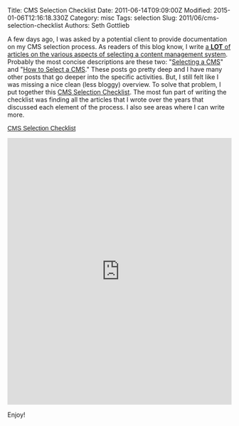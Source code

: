Title: CMS Selection Checklist
Date: 2011-06-14T09:09:00Z
Modified: 2015-01-06T12:16:18.330Z
Category: misc
Tags: selection
Slug: 2011/06/cms-selection-checklist
Authors: Seth Gottlieb

A few days ago, I was asked by a potential client to provide documentation on my CMS selection process. As readers of this blog know, I write [a __LOT__ of articles on the various aspects of selecting a content management system](http://www.contenthere.net/2006/10/selecting-a-cms.html). Probably the most concise descriptions are these two: "[Selecting a CMS](http://www.contenthere.net/2006/10/selecting-a-cms.html)" and "[How to Select a CMS](http://www.contenthere.net/2007/05/how-to-select-a-cms.html)." These posts go pretty deep and I have many other posts that go deeper into the specific activities. But, I still felt like I was missing a nice clean (less bloggy) overview. To solve that problem, I put together this [CMS Selection Checklist](http://www.scribd.com/doc/57210974/CMS-Selection-Checklist). The most fun part of writing the checklist was finding all the articles that I wrote over the years that discussed each element of the process. I also see areas where I can write more.

  
  
<a href="http://www.scribd.com/doc/57210974/CMS-Selection-Checklist" style="margin: 12px auto 6px auto; font-family: Helvetica,Arial,Sans-serif; font-style: normal; font-variant: normal; font-weight: normal; font-size: 14px; line-height: normal; font-size-adjust: none; font-stretch: normal; -x-system-font: none; display: block; text-decoration: underline;" title="View CMS Selection Checklist on Scribd">CMS Selection Checklist</a>

<iframe class="scribd_iframe_embed" data-aspect-ratio="1.2938689217759" data-auto-height="true" frameborder="0" height="600" id="doc_74307" scrolling="no" src="http://www.scribd.com/embeds/57210974/content?start_page=1&amp;view_mode=list&amp;access_key=key-48pic48jrt7q2nrp5od" width="100%"></iframe>

<script type="text/javascript">(function() { var scribd = document.createElement("script"); scribd.type = "text/javascript"; scribd.async = true; scribd.src = "http://www.scribd.com/javascripts/embed_code/inject.js"; var s = document.getElementsByTagName("script")[0]; s.parentNode.insertBefore(scribd, s); })();</script>

  
  

Enjoy!
